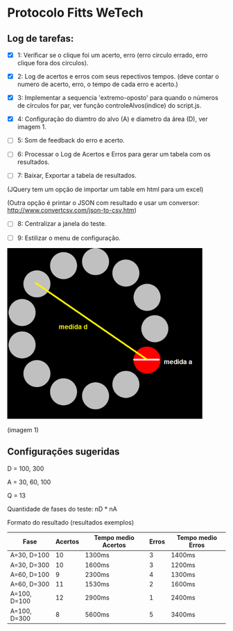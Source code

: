 # Protocolo Fitts WeTech

## Log de tarefas:

- [x] 1: Verificar se o clique foi um acerto, erro (erro circulo errado, erro clique fora dos circulos).

- [x] 2: Log de acertos e erros com seus repectivos tempos.
(deve contar o numero de acerto, erro, o tempo de cada erro e acerto.)

- [x] 3: Implementar a sequencia 'extremo-oposto' para quando o números de círculos for par, ver função controleAlvos(indice) do script.js.

- [x] 4: Configuração do diamtro do alvo (A) e diametro da área (D), ver imagem 1.

- [ ] 5: Som de feedback do erro e acerto.

- [ ] 6: Processar o Log de Acertos e Erros para gerar um tabela com os resultados.

- [ ] 7: Baixar, Exportar a tabela de resultados.

(JQuery tem um opção de importar um table em html para um excel)

(Outra opção é printar o JSON com resultado e usar um conversor: http://www.convertcsv.com/json-to-csv.htm)

- [ ] 8: Centralizar a janela do teste.

- [ ] 9: Estilizar o menu de configuração.



<img src="readme/protocolo-medidas.png"  width="450"/>

(imagem 1)

## Configurações sugeridas
D = 100, 300

A = 30, 60, 100

Q = 13

Quantidade de fases do teste: nD * nA

Formato do resultado (resultados exemplos)

| Fase  | Acertos | Tempo medio Acertos | Erros | Tempo medio Erros
| ----- | ------- | ------------------- | ----- | ----------------- |
| A=30, D=100  | 10 | 1300ms | 3 | 1400ms |
| A=30, D=300  | 10 | 1600ms | 3 | 1200ms |
| A=60, D=100  | 9 | 2300ms | 4 | 1300ms |
| A=60, D=300  | 11 | 1530ms | 2 | 1600ms |
| A=100, D=100  | 12 | 2900ms | 1 | 2400ms |
| A=100, D=300  | 8 | 5600ms | 5 | 3400ms |
